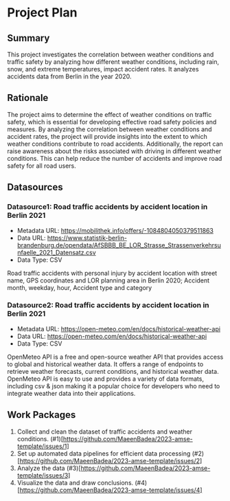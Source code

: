 # Project Plan

## Summary

<!-- Describe your data science project in max. 5 sentences. -->
This project investigates the correlation between weather conditions and traffic safety by analyzing how different weather conditions, including rain, snow, and extreme temperatures, impact accident rates. It analyzes accidents data from Berlin in the year 2020.

## Rationale

<!-- Outline the impact of the analysis, e.g. which pains it solves. -->
The project aims to determine the effect of weather conditions on traffic safety, which is essential for developing effective road safety policies and measures. By analyzing the correlation between weather conditions and accident rates, the project will provide insights into the extent to which weather conditions contribute to road accidents. Additionally, the report can raise awareness about the risks associated with driving in different weather conditions. This can help reduce the number of accidents and improve road safety for all road users.

## Datasources

<!-- Describe each datasources you plan to use in a section. Use the prefic "DatasourceX" where X is the id of the datasource. -->

### Datasource1: Road traffic accidents by accident location in Berlin 2021
* Metadata URL: https://mobilithek.info/offers/-1084804050379511863
* Data URL: https://www.statistik-berlin-brandenburg.de/opendata/AfSBBB_BE_LOR_Strasse_Strassenverkehrsunfaelle_2021_Datensatz.csv
* Data Type: CSV

Road traffic accidents with personal injury by accident location with street name, GPS coordinates and LOR planning area in Berlin 2020; Accident month, weekday, hour, Accident type and category

### Datasource2: Road traffic accidents by accident location in Berlin 2021
* Metadata URL: https://open-meteo.com/en/docs/historical-weather-api
* Data URL: https://open-meteo.com/en/docs/historical-weather-api
* Data Type: CSV

OpenMeteo API is a free and open-source weather API that provides access to global and historical weather data. It offers a range of endpoints to retrieve weather forecasts, current conditions, and historical weather data. OpenMeteo API is easy to use and provides a variety of data formats, including csv & json making it a popular choice for developers who need to integrate weather data into their applications.



## Work Packages

<!-- List of work packages ordered sequentially, each pointing to an issue with more details. -->

1. Collect and clean the dataset of traffic accidents and weather conditions. (#1)[https://github.com/MaeenBadea/2023-amse-template/issues/1]
2. Set up automated data pipelines for efficient data processing (#2)[https://github.com/MaeenBadea/2023-amse-template/issues/2]
3. Analyze the data (#3)[https://github.com/MaeenBadea/2023-amse-template/issues/3]
4. Visualize the data and draw conclusions. (#4)[https://github.com/MaeenBadea/2023-amse-template/issues/4]

